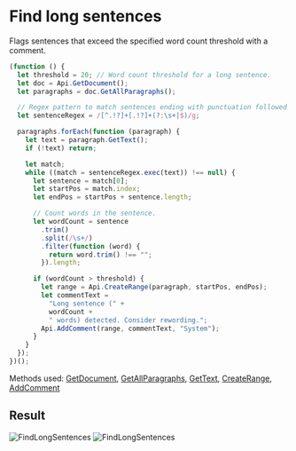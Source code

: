 # Find long sentences

Flags sentences that exceed the specified word count threshold with a comment.

```ts
(function () {
  let threshold = 20; // Word count threshold for a long sentence.
  let doc = Api.GetDocument();
  let paragraphs = doc.GetAllParagraphs();

  // Regex pattern to match sentences ending with punctuation followed by a space or end of paragraph.
  let sentenceRegex = /[^.!?]+[.!?]+(?:\s+|$)/g;

  paragraphs.forEach(function (paragraph) {
    let text = paragraph.GetText();
    if (!text) return;

    let match;
    while ((match = sentenceRegex.exec(text)) !== null) {
      let sentence = match[0];
      let startPos = match.index;
      let endPos = startPos + sentence.length;

      // Count words in the sentence.
      let wordCount = sentence
        .trim()
        .split(/\s+/)
        .filter(function (word) {
          return word.trim() !== "";
        }).length;

      if (wordCount > threshold) {
        let range = Api.CreateRange(paragraph, startPos, endPos);
        let commentText =
          "Long sentence (" +
          wordCount +
          " words) detected. Consider rewording.";
        Api.AddComment(range, commentText, "System");
      }
    }
  });
})();
```

Methods used: [GetDocument](/docs/office-api/usage-api/text-document-api/Api/Methods/GetDocument.md), [GetAllParagraphs](/docs/office-api/usage-api/text-document-api/ApiDocument/Methods/GetAllParagraphs.md), [GetText](/docs/office-api/usage-api/text-document-api/ApiParagraph/Methods/GetText.md), [CreateRange](/docs/office-api/usage-api/text-document-api/Api/Methods/CreateRange.md), [AddComment](/docs/office-api/usage-api/text-document-api/Api/Methods/AddComment.md)

## Result

![FindLongSentences](/assets/images/plugins/find-long-sentences.png#gh-light-mode-only)
![FindLongSentences](/assets/images/plugins/find-long-sentences.dark.png#gh-dark-mode-only)
